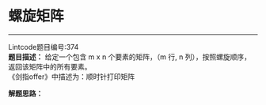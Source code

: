# 螺旋矩阵
---
Lintcode题目编号:374
<br>**题目描述：**
给定一个包含 m x n 个要素的矩阵，（m 行, n 列），按照螺旋顺序，返回该矩阵中的所有要素。
<br>《剑指offer》中描述为：顺时针打印矩阵

**解题思路：**
<br>